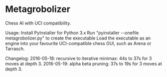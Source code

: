 # Metagrobolizer
Chess AI with UCI compatibility.

Usage:
Install PyInstaller for Python 3.x
Run "pyinstaller --onefile metagrobolizer.py" to create the executable
Load the executable as an engine into your favourite UCI-compatible chess GUI, such as Arena or Tarrasch.

Changelog:
2016-05-18: recursive to iterative minimax: 44s to 37s for 3 moves at depth 3.
2016-05-19: alpha beta pruning: 37s to 19s for 3 moves at depth 3.